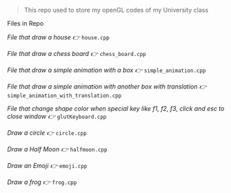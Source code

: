 > This repo used to store my openGL codes of my University class

Files in Repo

_File that draw a house 👉_
`house.cpp`

_File that draw a chess board 👉_
`chess_board.cpp`

_File that draw a simple animation with a box 👉_
`simple_animation.cpp`

_File that draw a simple animation with another box with translation 👉_
`simple_animation_with_translation.cpp`

_File that change shape color when special key like f1, f2, f3, click and esc to close window 👉_ `glutKeyboard.cpp`

_Draw a circle 👉_ `circle.cpp`

_Draw a Half Moon 👉_ `halfmoon.cpp`

_Draw an Emoji 👉_ `emoji.cpp`

_Draw a frog 👉_ `frog.cpp`
